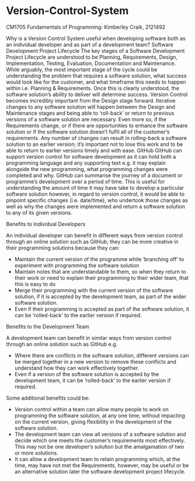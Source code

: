 # Version-Control-System
CM1705 Fundamentals of Programming: Kimberley Craik, 2121492

Why is a Version Control System useful when developing software both as an individual developer and as part of a development team?
Software Development Project Lifecycle
The key stages of a Software Development Project Lifecycle are understood to be Planning, Requirements, Design, Implementation, Testing, Evaluation, Documentation and Maintenance.  While arguably, the most important stage of the cycle could be understanding the problem that requires a software solution, what success would look like for the customer, and what timeframe this needs to happen within i.e. Planning & Requirements.  Once this is clearly understood, the software solution’s ability to deliver will determine success.
Version Control becomes incredibly important from the Design stage forward.  Iterative changes to any software solution will happen between the Design and Maintenance stages and being able to ‘roll-back’ or return to previous versions of a software solution are necessary.  Even more so, if the Requirements change, or if there are opportunities to enhance the software solution or if the software solution doesn’t fulfil all of the customer’s requirements.  Any number of changes can result in rolling-back a software solution to an earlier version; it’s important not to lose this work and to be able to return to earlier versions timely and with ease.
GitHub
GitHub can support version control for software development as it can hold both a programming language and any supporting text e.g. it may explain alongside the new programming, what programming changes were completed and why.  GitHub can summarise the journey of a document or programme’s development over a period of time.  This is useful for understanding the amount of time it may have take to develop a particular software solution however, in regard to version control, it would be able to pinpoint specific changes (i.e. date/time), who undertook those changes as well as why the changes were implemented and return a software solution to any of its given versions.

Benefits to Individual Developers

An individual developer can benefit in different ways from version control through an online solution such as GitHub; they can be more creative in their programming solutions because they can:

- Maintain the current version of the programme while ‘branching off’ to experiment with programming the software solution
- Maintain notes that are understandable to them, so when they return to their work or need to explain their programming to their wider team, that this is easy to do
- Merge their programming with the current version of the software solution, if it is accepted by the development team, as part of the wider software solution. 
- Even if their programming is accepted as part of the software solution, it can be ‘rolled-back’ to the earlier version if required. 

Benefits to the Development Team

A development team can benefit in similar ways from version control through an online solution such as GitHub e.g.

- Where there are conflicts in the software solution, different versions can be merged together in a new version to remove these conflicts and understand how they can work effectively together.
- Even if a version of the software solution is accepted by the development team, it can be ‘rolled-back’ to the earlier version if required. 

Some additional benefits could be:

- Version control within a team can allow many people to work on programming the software solution, at any one time, without impacting on the current version, giving flexibility in the development of the software solution.
- The development team can view all versions of a software solution and decide which one meets the customer’s requirements most effectively.  This may not be one developer’s solution but the amalgamation of two or more solutions.
- It can allow a development team to retain programming which, at the time, may have not met the Requirements, however, may be useful or be an alternative solution later the software development project lifecycle.
